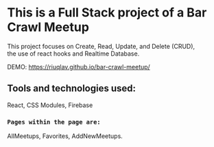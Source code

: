 # This is a Full Stack project of a Bar Crawl Meetup

This project focuses on Create, Read, Update, and Delete (CRUD), <br>
the use of react hooks and Realtime Database.

DEMO: https://riuqlav.github.io/bar-crawl-meetup/

## Tools and technologies used:

React, CSS Modules, Firebase

### `Pages within the page are:`

AllMeetups, Favorites, AddNewMeetups.
